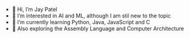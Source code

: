 - 👋 Hi, I’m Jay Patel
- 👀 I’m interested in AI and ML, although I am stil new to the topic
- 🌱 I’m currently learning Python, Java, JavaScript and C
- 🥨 Also exploring the Assembly Language and Computer Architecture

<!---
JP-1016/JP-1016 is a ✨ special ✨ repository because its `README.md` (this file) appears on your GitHub profile.
You can click the Preview link to take a look at your changes.
--->
